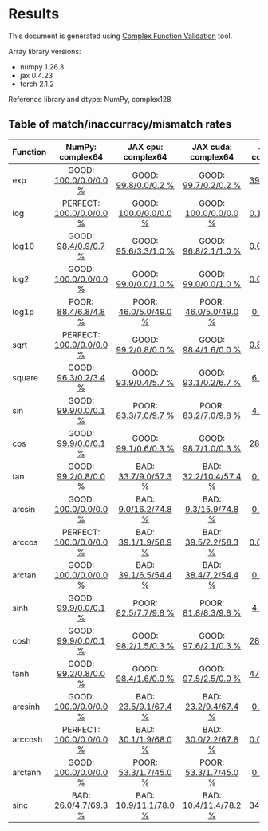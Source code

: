 
# Results

This document is generated using [Complex Function Validation](https://github.com/pearu/complex_function_validation) tool.

Array library versions:
- numpy 1.26.3
- jax 0.4.23
- torch 2.1.2

Reference library and dtype: NumPy, complex128

## Table of match/inaccurracy/mismatch rates

 | Function | NumPy: complex64 | JAX cpu: complex64 | JAX cuda: complex64 | JAX cpu: complex128 | JAX cuda: complex128 | PyTorch cpu: complex64 | PyTorch cuda: complex64 | PyTorch cpu: complex128 | PyTorch cuda: complex128 | 
 | :---- | :----: | :----: | :----: | :----: | :----: | :----: | :----: | :----: | :----: | 
 | exp | GOOD: [100.0/0.0/0.0 %](data/exp_NumPy_complex128_cpu_versus_NumPy_complex64_cpu.txt) | GOOD: [99.8/0.0/0.2 %](data/exp_NumPy_complex128_cpu_versus_JAX_complex64_cpu.txt) | GOOD: [99.7/0.2/0.2 %](data/exp_NumPy_complex128_cpu_versus_JAX_complex64_cuda.txt) | BAD: [39.4/2.9/57.7 %](data/exp_NumPy_complex128_cpu_versus_JAX_complex128_cpu.txt) | BAD: [39.7/2.9/57.3 %](data/exp_NumPy_complex128_cpu_versus_JAX_complex128_cuda.txt) | GOOD: [99.8/0.0/0.2 %](data/exp_NumPy_complex128_cpu_versus_PyTorch_complex64_cpu.txt) | GOOD: [99.7/0.2/0.1 %](data/exp_NumPy_complex128_cpu_versus_PyTorch_complex64_cuda.txt) | GOOD: [99.9/0.0/0.1 %](data/exp_NumPy_complex128_cpu_versus_PyTorch_complex128_cpu.txt) | GOOD: [100.0/0.0/0.0 %](data/exp_NumPy_complex128_cpu_versus_PyTorch_complex128_cuda.txt) | 
 | log | PERFECT: [100.0/0.0/0.0 %](data/log_NumPy_complex128_cpu_versus_NumPy_complex64_cpu.txt) | GOOD: [100.0/0.0/0.0 %](data/log_NumPy_complex128_cpu_versus_JAX_complex64_cpu.txt) | GOOD: [100.0/0.0/0.0 %](data/log_NumPy_complex128_cpu_versus_JAX_complex64_cuda.txt) | BAD: [0.1/11.9/88.0 %](data/log_NumPy_complex128_cpu_versus_JAX_complex128_cpu.txt) | BAD: [0.1/13.2/86.7 %](data/log_NumPy_complex128_cpu_versus_JAX_complex128_cuda.txt) | PERFECT: [100.0/0.0/0.0 %](data/log_NumPy_complex128_cpu_versus_PyTorch_complex64_cpu.txt) | GOOD: [100.0/0.0/0.0 %](data/log_NumPy_complex128_cpu_versus_PyTorch_complex64_cuda.txt) | PERFECT: [100.0/0.0/0.0 %](data/log_NumPy_complex128_cpu_versus_PyTorch_complex128_cpu.txt) | GOOD: [99.0/0.0/1.0 %](data/log_NumPy_complex128_cpu_versus_PyTorch_complex128_cuda.txt) | 
 | log10 | GOOD: [98.4/0.9/0.7 %](data/log10_NumPy_complex128_cpu_versus_NumPy_complex64_cpu.txt) | GOOD: [95.6/3.3/1.0 %](data/log10_NumPy_complex128_cpu_versus_JAX_complex64_cpu.txt) | GOOD: [96.8/2.1/1.0 %](data/log10_NumPy_complex128_cpu_versus_JAX_complex64_cuda.txt) | BAD: [0.0/11.9/88.1 %](data/log10_NumPy_complex128_cpu_versus_JAX_complex128_cpu.txt) | BAD: [0.0/13.2/86.8 %](data/log10_NumPy_complex128_cpu_versus_JAX_complex128_cuda.txt) | GOOD: [99.1/0.1/0.7 %](data/log10_NumPy_complex128_cpu_versus_PyTorch_complex64_cpu.txt) | GOOD: [99.2/0.0/0.8 %](data/log10_NumPy_complex128_cpu_versus_PyTorch_complex64_cuda.txt) | PERFECT: [100.0/0.0/0.0 %](data/log10_NumPy_complex128_cpu_versus_PyTorch_complex128_cpu.txt) | GOOD: [99.0/0.0/1.0 %](data/log10_NumPy_complex128_cpu_versus_PyTorch_complex128_cuda.txt) | 
 | log2 | GOOD: [100.0/0.0/0.0 %](data/log2_NumPy_complex128_cpu_versus_NumPy_complex64_cpu.txt) | GOOD: [99.0/0.0/1.0 %](data/log2_NumPy_complex128_cpu_versus_JAX_complex64_cpu.txt) | GOOD: [99.0/0.0/1.0 %](data/log2_NumPy_complex128_cpu_versus_JAX_complex64_cuda.txt) | BAD: [0.0/11.9/88.1 %](data/log2_NumPy_complex128_cpu_versus_JAX_complex128_cpu.txt) | BAD: [0.0/13.2/86.8 %](data/log2_NumPy_complex128_cpu_versus_JAX_complex128_cuda.txt) | GOOD: [99.9/0.1/0.0 %](data/log2_NumPy_complex128_cpu_versus_PyTorch_complex64_cpu.txt) | GOOD: [99.9/0.0/0.0 %](data/log2_NumPy_complex128_cpu_versus_PyTorch_complex64_cuda.txt) | GOOD: [99.3/0.0/0.7 %](data/log2_NumPy_complex128_cpu_versus_PyTorch_complex128_cpu.txt) | GOOD: [98.3/0.0/1.7 %](data/log2_NumPy_complex128_cpu_versus_PyTorch_complex128_cuda.txt) | 
 | log1p | POOR: [88.4/6.8/4.8 %](data/log1p_NumPy_complex128_cpu_versus_NumPy_complex64_cpu.txt) | POOR: [46.0/5.0/49.0 %](data/log1p_NumPy_complex128_cpu_versus_JAX_complex64_cpu.txt) | POOR: [46.0/5.0/49.0 %](data/log1p_NumPy_complex128_cpu_versus_JAX_complex64_cuda.txt) | BAD: [0.2/7.7/92.0 %](data/log1p_NumPy_complex128_cpu_versus_JAX_complex128_cpu.txt) | BAD: [0.2/7.7/92.1 %](data/log1p_NumPy_complex128_cpu_versus_JAX_complex128_cuda.txt) | POOR: [89.9/5.0/5.0 %](data/log1p_NumPy_complex128_cpu_versus_PyTorch_complex64_cpu.txt) | GOOD: [90.0/5.1/4.8 %](data/log1p_NumPy_complex128_cpu_versus_PyTorch_complex64_cuda.txt) | POOR: [85.0/3.4/11.6 %](data/log1p_NumPy_complex128_cpu_versus_PyTorch_complex128_cpu.txt) | POOR: [84.4/3.3/12.3 %](data/log1p_NumPy_complex128_cpu_versus_PyTorch_complex128_cuda.txt) | 
 | sqrt | PERFECT: [100.0/0.0/0.0 %](data/sqrt_NumPy_complex128_cpu_versus_NumPy_complex64_cpu.txt) | GOOD: [99.2/0.8/0.0 %](data/sqrt_NumPy_complex128_cpu_versus_JAX_complex64_cpu.txt) | GOOD: [98.4/1.6/0.0 %](data/sqrt_NumPy_complex128_cpu_versus_JAX_complex64_cuda.txt) | BAD: [0.8/11.9/87.3 %](data/sqrt_NumPy_complex128_cpu_versus_JAX_complex128_cpu.txt) | BAD: [0.8/13.2/86.1 %](data/sqrt_NumPy_complex128_cpu_versus_JAX_complex128_cuda.txt) | PERFECT: [100.0/0.0/0.0 %](data/sqrt_NumPy_complex128_cpu_versus_PyTorch_complex64_cpu.txt) | GOOD: [99.1/0.9/0.0 %](data/sqrt_NumPy_complex128_cpu_versus_PyTorch_complex64_cuda.txt) | PERFECT: [100.0/0.0/0.0 %](data/sqrt_NumPy_complex128_cpu_versus_PyTorch_complex128_cpu.txt) | GOOD: [98.5/0.5/1.0 %](data/sqrt_NumPy_complex128_cpu_versus_PyTorch_complex128_cuda.txt) | 
 | square | GOOD: [96.3/0.2/3.4 %](data/square_NumPy_complex128_cpu_versus_NumPy_complex64_cpu.txt) | GOOD: [93.9/0.4/5.7 %](data/square_NumPy_complex128_cpu_versus_JAX_complex64_cpu.txt) | GOOD: [93.1/0.2/6.7 %](data/square_NumPy_complex128_cpu_versus_JAX_complex64_cuda.txt) | BAD: [6.1/5.9/87.9 %](data/square_NumPy_complex128_cpu_versus_JAX_complex128_cpu.txt) | BAD: [6.0/6.4/87.6 %](data/square_NumPy_complex128_cpu_versus_JAX_complex128_cuda.txt) | GOOD: [93.1/0.2/6.7 %](data/square_NumPy_complex128_cpu_versus_PyTorch_complex64_cpu.txt) | POOR: [17.5/46.1/36.4 %](data/square_NumPy_complex128_cpu_versus_PyTorch_complex64_cuda.txt) | GOOD: [93.6/0.0/6.4 %](data/square_NumPy_complex128_cpu_versus_PyTorch_complex128_cpu.txt) | POOR: [13.8/48.3/37.9 %](data/square_NumPy_complex128_cpu_versus_PyTorch_complex128_cuda.txt) | 
 | sin | GOOD: [99.9/0.0/0.1 %](data/sin_NumPy_complex128_cpu_versus_NumPy_complex64_cpu.txt) | POOR: [83.3/7.0/9.7 %](data/sin_NumPy_complex128_cpu_versus_JAX_complex64_cpu.txt) | POOR: [83.2/7.0/9.8 %](data/sin_NumPy_complex128_cpu_versus_JAX_complex64_cuda.txt) | BAD: [4.7/4.3/91.1 %](data/sin_NumPy_complex128_cpu_versus_JAX_complex128_cpu.txt) | BAD: [5.4/4.9/89.7 %](data/sin_NumPy_complex128_cpu_versus_JAX_complex128_cuda.txt) | GOOD: [99.9/0.0/0.1 %](data/sin_NumPy_complex128_cpu_versus_PyTorch_complex64_cpu.txt) | GOOD: [99.7/0.0/0.3 %](data/sin_NumPy_complex128_cpu_versus_PyTorch_complex64_cuda.txt) | GOOD: [100.0/0.0/0.0 %](data/sin_NumPy_complex128_cpu_versus_PyTorch_complex128_cpu.txt) | GOOD: [99.9/0.0/0.1 %](data/sin_NumPy_complex128_cpu_versus_PyTorch_complex128_cuda.txt) | 
 | cos | GOOD: [99.9/0.0/0.1 %](data/cos_NumPy_complex128_cpu_versus_NumPy_complex64_cpu.txt) | GOOD: [99.1/0.6/0.3 %](data/cos_NumPy_complex128_cpu_versus_JAX_complex64_cpu.txt) | GOOD: [98.7/1.0/0.3 %](data/cos_NumPy_complex128_cpu_versus_JAX_complex64_cuda.txt) | BAD: [28.1/2.3/69.6 %](data/cos_NumPy_complex128_cpu_versus_JAX_complex128_cpu.txt) | BAD: [28.8/2.3/68.8 %](data/cos_NumPy_complex128_cpu_versus_JAX_complex128_cuda.txt) | GOOD: [99.9/0.0/0.1 %](data/cos_NumPy_complex128_cpu_versus_PyTorch_complex64_cpu.txt) | GOOD: [99.7/0.0/0.3 %](data/cos_NumPy_complex128_cpu_versus_PyTorch_complex64_cuda.txt) | GOOD: [100.0/0.0/0.0 %](data/cos_NumPy_complex128_cpu_versus_PyTorch_complex128_cpu.txt) | GOOD: [99.9/0.0/0.1 %](data/cos_NumPy_complex128_cpu_versus_PyTorch_complex128_cuda.txt) | 
 | tan | GOOD: [99.2/0.8/0.0 %](data/tan_NumPy_complex128_cpu_versus_NumPy_complex64_cpu.txt) | BAD: [33.7/9.0/57.3 %](data/tan_NumPy_complex128_cpu_versus_JAX_complex64_cpu.txt) | BAD: [32.2/10.4/57.4 %](data/tan_NumPy_complex128_cpu_versus_JAX_complex64_cuda.txt) | BAD: [0.5/3.8/95.7 %](data/tan_NumPy_complex128_cpu_versus_JAX_complex128_cpu.txt) | BAD: [0.5/4.4/95.1 %](data/tan_NumPy_complex128_cpu_versus_JAX_complex128_cuda.txt) | GOOD: [99.2/0.8/0.0 %](data/tan_NumPy_complex128_cpu_versus_PyTorch_complex64_cpu.txt) | GOOD: [99.6/0.4/0.0 %](data/tan_NumPy_complex128_cpu_versus_PyTorch_complex64_cuda.txt) | PERFECT: [100.0/0.0/0.0 %](data/tan_NumPy_complex128_cpu_versus_PyTorch_complex128_cpu.txt) | GOOD: [98.0/2.0/0.0 %](data/tan_NumPy_complex128_cpu_versus_PyTorch_complex128_cuda.txt) | 
 | arcsin | GOOD: [100.0/0.0/0.0 %](data/arcsin_NumPy_complex128_cpu_versus_NumPy_complex64_cpu.txt) | BAD: [9.0/16.2/74.8 %](data/arcsin_NumPy_complex128_cpu_versus_JAX_complex64_cpu.txt) | BAD: [9.3/15.9/74.8 %](data/arcsin_NumPy_complex128_cpu_versus_JAX_complex64_cuda.txt) | BAD: [0.0/4.1/95.9 %](data/arcsin_NumPy_complex128_cpu_versus_JAX_complex128_cpu.txt) | BAD: [0.0/4.7/95.3 %](data/arcsin_NumPy_complex128_cpu_versus_JAX_complex128_cuda.txt) | BAD: [21.8/10.8/67.4 %](data/arcsin_NumPy_complex128_cpu_versus_PyTorch_complex64_cpu.txt) | GOOD: [100.0/0.0/0.0 %](data/arcsin_NumPy_complex128_cpu_versus_PyTorch_complex64_cuda.txt) | BAD: [25.6/3.8/70.5 %](data/arcsin_NumPy_complex128_cpu_versus_PyTorch_complex128_cpu.txt) | GOOD: [100.0/0.0/0.0 %](data/arcsin_NumPy_complex128_cpu_versus_PyTorch_complex128_cuda.txt) | 
 | arccos | PERFECT: [100.0/0.0/0.0 %](data/arccos_NumPy_complex128_cpu_versus_NumPy_complex64_cpu.txt) | BAD: [39.1/1.9/58.9 %](data/arccos_NumPy_complex128_cpu_versus_JAX_complex64_cpu.txt) | BAD: [39.5/2.2/58.3 %](data/arccos_NumPy_complex128_cpu_versus_JAX_complex64_cuda.txt) | BAD: [0.0/26.3/73.7 %](data/arccos_NumPy_complex128_cpu_versus_JAX_complex128_cpu.txt) | BAD: [0.0/26.3/73.7 %](data/arccos_NumPy_complex128_cpu_versus_JAX_complex128_cuda.txt) | PERFECT: [100.0/0.0/0.0 %](data/arccos_NumPy_complex128_cpu_versus_PyTorch_complex64_cpu.txt) | PERFECT: [100.0/0.0/0.0 %](data/arccos_NumPy_complex128_cpu_versus_PyTorch_complex64_cuda.txt) | BAD: [40.3/0.5/59.2 %](data/arccos_NumPy_complex128_cpu_versus_PyTorch_complex128_cpu.txt) | PERFECT: [100.0/0.0/0.0 %](data/arccos_NumPy_complex128_cpu_versus_PyTorch_complex128_cuda.txt) | 
 | arctan | GOOD: [100.0/0.0/0.0 %](data/arctan_NumPy_complex128_cpu_versus_NumPy_complex64_cpu.txt) | BAD: [39.1/6.5/54.4 %](data/arctan_NumPy_complex128_cpu_versus_JAX_complex64_cpu.txt) | BAD: [38.4/7.2/54.4 %](data/arctan_NumPy_complex128_cpu_versus_JAX_complex64_cuda.txt) | BAD: [0.0/5.7/94.3 %](data/arctan_NumPy_complex128_cpu_versus_JAX_complex128_cpu.txt) | BAD: [0.0/6.3/93.7 %](data/arctan_NumPy_complex128_cpu_versus_JAX_complex128_cuda.txt) | POOR: [60.5/9.1/30.4 %](data/arctan_NumPy_complex128_cpu_versus_PyTorch_complex64_cpu.txt) | POOR: [82.4/7.2/10.4 %](data/arctan_NumPy_complex128_cpu_versus_PyTorch_complex64_cuda.txt) | POOR: [60.6/3.5/35.8 %](data/arctan_NumPy_complex128_cpu_versus_PyTorch_complex128_cpu.txt) | POOR: [85.4/2.3/12.3 %](data/arctan_NumPy_complex128_cpu_versus_PyTorch_complex128_cuda.txt) | 
 | sinh | GOOD: [99.9/0.0/0.1 %](data/sinh_NumPy_complex128_cpu_versus_NumPy_complex64_cpu.txt) | POOR: [82.5/7.7/9.8 %](data/sinh_NumPy_complex128_cpu_versus_JAX_complex64_cpu.txt) | POOR: [81.8/8.3/9.8 %](data/sinh_NumPy_complex128_cpu_versus_JAX_complex64_cuda.txt) | BAD: [4.7/4.3/91.1 %](data/sinh_NumPy_complex128_cpu_versus_JAX_complex128_cpu.txt) | BAD: [5.4/4.9/89.7 %](data/sinh_NumPy_complex128_cpu_versus_JAX_complex128_cuda.txt) | GOOD: [99.9/0.0/0.1 %](data/sinh_NumPy_complex128_cpu_versus_PyTorch_complex64_cpu.txt) | GOOD: [99.7/0.0/0.3 %](data/sinh_NumPy_complex128_cpu_versus_PyTorch_complex64_cuda.txt) | GOOD: [100.0/0.0/0.0 %](data/sinh_NumPy_complex128_cpu_versus_PyTorch_complex128_cpu.txt) | GOOD: [99.9/0.0/0.1 %](data/sinh_NumPy_complex128_cpu_versus_PyTorch_complex128_cuda.txt) | 
 | cosh | GOOD: [99.9/0.0/0.1 %](data/cosh_NumPy_complex128_cpu_versus_NumPy_complex64_cpu.txt) | GOOD: [98.2/1.5/0.3 %](data/cosh_NumPy_complex128_cpu_versus_JAX_complex64_cpu.txt) | GOOD: [97.6/2.1/0.3 %](data/cosh_NumPy_complex128_cpu_versus_JAX_complex64_cuda.txt) | BAD: [28.1/2.3/69.6 %](data/cosh_NumPy_complex128_cpu_versus_JAX_complex128_cpu.txt) | BAD: [28.8/2.3/68.8 %](data/cosh_NumPy_complex128_cpu_versus_JAX_complex128_cuda.txt) | GOOD: [99.9/0.0/0.1 %](data/cosh_NumPy_complex128_cpu_versus_PyTorch_complex64_cpu.txt) | GOOD: [99.7/0.0/0.3 %](data/cosh_NumPy_complex128_cpu_versus_PyTorch_complex64_cuda.txt) | GOOD: [100.0/0.0/0.0 %](data/cosh_NumPy_complex128_cpu_versus_PyTorch_complex128_cpu.txt) | GOOD: [99.9/0.0/0.1 %](data/cosh_NumPy_complex128_cpu_versus_PyTorch_complex128_cuda.txt) | 
 | tanh | GOOD: [99.2/0.8/0.0 %](data/tanh_NumPy_complex128_cpu_versus_NumPy_complex64_cpu.txt) | GOOD: [98.4/1.6/0.0 %](data/tanh_NumPy_complex128_cpu_versus_JAX_complex64_cpu.txt) | GOOD: [97.5/2.5/0.0 %](data/tanh_NumPy_complex128_cpu_versus_JAX_complex64_cuda.txt) | POOR: [47.6/6.1/46.4 %](data/tanh_NumPy_complex128_cpu_versus_JAX_complex128_cpu.txt) | POOR: [47.6/7.4/45.1 %](data/tanh_NumPy_complex128_cpu_versus_JAX_complex128_cuda.txt) | GOOD: [99.2/0.8/0.0 %](data/tanh_NumPy_complex128_cpu_versus_PyTorch_complex64_cpu.txt) | GOOD: [99.6/0.4/0.0 %](data/tanh_NumPy_complex128_cpu_versus_PyTorch_complex64_cuda.txt) | PERFECT: [100.0/0.0/0.0 %](data/tanh_NumPy_complex128_cpu_versus_PyTorch_complex128_cpu.txt) | GOOD: [98.0/2.0/0.0 %](data/tanh_NumPy_complex128_cpu_versus_PyTorch_complex128_cuda.txt) | 
 | arcsinh | GOOD: [100.0/0.0/0.0 %](data/arcsinh_NumPy_complex128_cpu_versus_NumPy_complex64_cpu.txt) | BAD: [23.5/9.1/67.4 %](data/arcsinh_NumPy_complex128_cpu_versus_JAX_complex64_cpu.txt) | BAD: [23.2/9.4/67.4 %](data/arcsinh_NumPy_complex128_cpu_versus_JAX_complex64_cuda.txt) | BAD: [0.0/4.7/95.3 %](data/arcsinh_NumPy_complex128_cpu_versus_JAX_complex128_cpu.txt) | BAD: [0.0/5.3/94.7 %](data/arcsinh_NumPy_complex128_cpu_versus_JAX_complex128_cuda.txt) | GOOD: [100.0/0.0/0.0 %](data/arcsinh_NumPy_complex128_cpu_versus_PyTorch_complex64_cpu.txt) | GOOD: [100.0/0.0/0.0 %](data/arcsinh_NumPy_complex128_cpu_versus_PyTorch_complex64_cuda.txt) | GOOD: [100.0/0.0/0.0 %](data/arcsinh_NumPy_complex128_cpu_versus_PyTorch_complex128_cpu.txt) | GOOD: [100.0/0.0/0.0 %](data/arcsinh_NumPy_complex128_cpu_versus_PyTorch_complex128_cuda.txt) | 
 | arccosh | PERFECT: [100.0/0.0/0.0 %](data/arccosh_NumPy_complex128_cpu_versus_NumPy_complex64_cpu.txt) | BAD: [30.1/1.9/68.0 %](data/arccosh_NumPy_complex128_cpu_versus_JAX_complex64_cpu.txt) | BAD: [30.0/2.2/67.8 %](data/arccosh_NumPy_complex128_cpu_versus_JAX_complex64_cuda.txt) | BAD: [0.0/25.3/74.7 %](data/arccosh_NumPy_complex128_cpu_versus_JAX_complex128_cpu.txt) | BAD: [0.0/24.9/75.1 %](data/arccosh_NumPy_complex128_cpu_versus_JAX_complex128_cuda.txt) | PERFECT: [100.0/0.0/0.0 %](data/arccosh_NumPy_complex128_cpu_versus_PyTorch_complex64_cpu.txt) | PERFECT: [100.0/0.0/0.0 %](data/arccosh_NumPy_complex128_cpu_versus_PyTorch_complex64_cuda.txt) | PERFECT: [100.0/0.0/0.0 %](data/arccosh_NumPy_complex128_cpu_versus_PyTorch_complex128_cpu.txt) | PERFECT: [100.0/0.0/0.0 %](data/arccosh_NumPy_complex128_cpu_versus_PyTorch_complex128_cuda.txt) | 
 | arctanh | GOOD: [100.0/0.0/0.0 %](data/arctanh_NumPy_complex128_cpu_versus_NumPy_complex64_cpu.txt) | POOR: [53.3/1.7/45.0 %](data/arctanh_NumPy_complex128_cpu_versus_JAX_complex64_cpu.txt) | POOR: [53.3/1.7/45.0 %](data/arctanh_NumPy_complex128_cpu_versus_JAX_complex64_cuda.txt) | BAD: [0.0/8.6/91.4 %](data/arctanh_NumPy_complex128_cpu_versus_JAX_complex128_cpu.txt) | BAD: [0.0/9.9/90.1 %](data/arctanh_NumPy_complex128_cpu_versus_JAX_complex128_cuda.txt) | GOOD: [99.8/0.2/0.0 %](data/arctanh_NumPy_complex128_cpu_versus_PyTorch_complex64_cpu.txt) | POOR: [82.4/7.2/10.4 %](data/arctanh_NumPy_complex128_cpu_versus_PyTorch_complex64_cuda.txt) | GOOD: [99.9/0.1/0.0 %](data/arctanh_NumPy_complex128_cpu_versus_PyTorch_complex128_cpu.txt) | POOR: [85.3/2.4/12.3 %](data/arctanh_NumPy_complex128_cpu_versus_PyTorch_complex128_cuda.txt) | 
 | sinc | BAD: [26.0/4.7/69.3 %](data/sinc_NumPy_complex128_cpu_versus_NumPy_complex64_cpu.txt) | BAD: [10.9/11.1/78.0 %](data/sinc_NumPy_complex128_cpu_versus_JAX_complex64_cpu.txt) | BAD: [10.4/11.4/78.2 %](data/sinc_NumPy_complex128_cpu_versus_JAX_complex64_cuda.txt) | BAD: [34.2/2.0/63.7 %](data/sinc_NumPy_complex128_cpu_versus_JAX_complex128_cpu.txt) | BAD: [33.6/2.1/64.4 %](data/sinc_NumPy_complex128_cpu_versus_JAX_complex128_cuda.txt) | BAD: [25.8/4.9/69.3 %](data/sinc_NumPy_complex128_cpu_versus_PyTorch_complex64_cpu.txt) | BAD: [24.9/5.8/69.3 %](data/sinc_NumPy_complex128_cpu_versus_PyTorch_complex64_cuda.txt) | POOR: [62.8/0.0/37.2 %](data/sinc_NumPy_complex128_cpu_versus_PyTorch_complex128_cpu.txt) | POOR: [50.6/1.2/48.2 %](data/sinc_NumPy_complex128_cpu_versus_PyTorch_complex128_cuda.txt) | 
